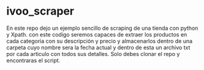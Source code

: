 # ivoo_scraper

En este repo dejo un ejemplo sencillo de scraping de una tienda con python y Xpath. con este codigo seremos capaces de extraer los productos en cada categoria con
su descripción y precio y almacenarlos dentro de una carpeta cuyo nombre sera la fecha actual y dentro de esta un archivo txt por cada articulo con todos
sus detalles.
Solo debes clonar el repo y encontraras el script.
